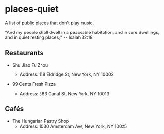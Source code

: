 # places-quiet

A list of public places that don't play music.

"And my people shall dwell in a peaceable habitation, and in sure dwellings, and
in quiet resting places;" -- Isaiah 32:18

## Restaurants

- Shu Jiao Fu Zhou
    + Address: 118 Eldridge St, New York, NY 10002

- 99 Cents Fresh Pizza
    + Address: 383 Canal St, New York, NY 10013

## Cafés

- The Hungarian Pastry Shop
    + Address: 1030 Amsterdam Ave, New York, NY 10025
